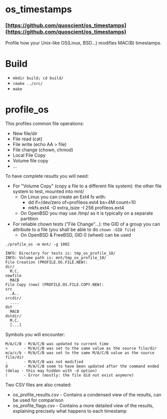 # os_timestamps
### [https://github.com/quoscient/os_timestamps](https://github.com/quoscient/os_timestamps)

Profile how your Unix-like OS(Linux, BSD...)  modifies MAC(B) timestamps.

# Build

- `mkdir build; cd build/`
- `cmake ../src/`
- `make`

# profile_os

This profiles common file operations:
- New file/dir
- File read (cat)
- File write (echo AA > file)
- File change (chown, chmod)
- Local File Copy
- Volume file copy
- ...

To have complete results you will need:
- For "Volume Copy" (copy a file to a different file system): the other file system to test, mounted into mnt/
    - On Linux you can create an Ext4 fs with:
        - dd if=/dev/zero of=profileos.ext4 bs=4M count=10
        - mkfs.ext4 -O extra_isize -I 256 profileos.ext4
    - On OpenBSD you may use /tmp/ as it is typically on a separate partition
- For reliable chown tests ("File Change"...): the GID of a group you can attribute to a file (you shall be able to do `chown :GID file`)
    - On OpenBSD & FreeBSD, GID 0 (wheel) can be used

`./profile_os -m mnt/ -g 1002`

```
INFO: Directory for tests is: tmp_os_profile_10/
INFO: Volume path is: mnt/tmp_os_profile_10/
File Creation (PROFILE.OS.FILE.NEW):
dir/
  M.C.
newfile
  MACB
File Copy (new) (PROFILE.OS.FILE.COPY.NEW):
src
  .A..
srcdir/
  ....
dst
  MACB
dstdir/
  M.C.
  [...]
```

Symbols you will encounter:
```
M/A/C/B - M/A/C/B was updated to current time
>       - M/A/C/B was set to the same value as the source file/dir
m/a/c/b - M/A/C/B was set to the same M/A/C/B value as the source file/dir
.       - M/A/C/B was not modified
d       - M/A/C/B seem to have been updated after the command ended (delay - this may hidden with -d option)
!       - Error (mostly: the file did not exist anymore)
```

Two CSV files are also created:
- os_profile_results.csv - Contains a condensed view of the results, can be used for comparison
- os_profile_flags.csv   - Contains a more detailed view of the results, explaining precisely what happens to each timestamp
